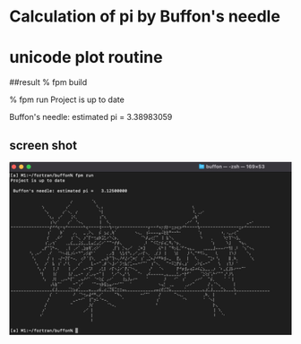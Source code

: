 # Calculation of pi by  Buffon's needle 


# unicode plot routine

##result
% fpm build

% fpm run
Project is up to date

 Buffon's needle: estimated pi =   3.38983059

## screen shot
![image](https://github.com/f66blog/buffon/blob/main/screen_shot.png)
